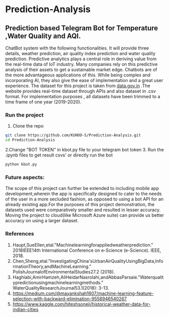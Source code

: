 # Prediction-Analysis
## Prediction based Telegram Bot for Temperature ,Water Quality and AQI.


ChatBot system with the following functionalities. It will provide three details, weather prediction, air quality index prediction and water quality prediction. Predictive analytics plays a central role in deriving value from the real-time data of IoT industry. Many companies rely on this predictive analysis of their assets to get a sustainable market edge. Chatbots are of the more advantageous applications of this. While being complex and incorporating AI, they also give the ease of implementation and a great user experience.
The dataset for this project is taken from [data.gov.in](https://data.gov.in) .The website provides real-time dataset through APIs and also dataset in .csv format. For implementation purposes , all datasets have been trimmed to a time frame of one year (2019-2020).


### Run the project

1. Clone the repo
```sh
git clone https://github.com/KUHOO-S/Prediction-Analysis.git
cd Prediction-Analysis
```
2.Change "BOT TOKEN" in kbot.py file to your telegram bot token
3. Run the .ipynb files to get result csvs' or directly run the bot
```sh
python kbot.py
```
### Future aspects:

The scope of this project can further be extended to including mobile app development,wherein the app is specifically designed to cater to the needs of the user in a more secluded fashion, as opposed to using a bot API for an already existing app.For the purposes of this project demonstration, the datasets used were comparatively smaller and resulted in lesser accuracy. Moving the project to cloud(like Microsoft Azure suite) can provide us better accuracy on using a larger dataset.

### References

1. Haupt,SueEllen,etal."Machinelearningforappliedweatherprediction."​2018IEEE14th International Conference on e-Science (e-Science)​. IEEE, 2018.
1. Chen,Sheng,etal."InvestigatingChina'sUrbanAirQualityUsingBigData,InformationTheory,andMachineLearning."​PolishJournalofEnvironmentalStudies27.2 (2018).
1. Haghiabi,AmirHamzeh,AliHeidarNasrolahi,andAbbasParsaie."Waterqualitypredictionusingmachinelearningmethods."​WaterQualityResearchJournal53.1(2018): 3-13.
1. https://medium.com/@mayankshah1607/machine-learning-feature-selection-with-backward-elimination-9558946540267
1. https://www.kaggle.com/hiteshsoneji/historical-weather-data-for-indian-cities
